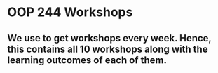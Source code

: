 # OOP 244 Workshops

## We use to get workshops every week. Hence, this contains all 10 workshops along with the learning outcomes of each of them.
